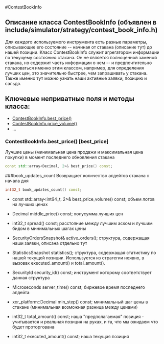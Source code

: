 #ContestBookInfo

Описание класса ContestBookInfo (объявлен в include/simulator/strategy/contest_book_info.h)
----------------

Для каждого используемого инструмента есть разные параметры, описывающие его состояние -- начиная от стакана (описание тут) до нашей позиции. Класс ContestBookInfo служит агрегатором информации по текущему состоянию стакана. Он не является полноценной заменой стакана, но содержит часть информации о нем -- и предпочтительно пользоваться именно этим классом, например, для определения лучших цен, это значительно быстрее, чем запрашивать у стакана. Также именно тут можно узнать наши активные заявки, позицию и сальдо.

## Ключевые неприватные поля и методы класса:

* [ContestBookInfo.best_price()](#best_price)
* [ContestBookInfo.price_volume()](#price_volume)
* ...

### ContestBookInfo.best_price() [best_price] ##

Лучшие цены (минимальная цена продажи и максимальная цена покупки) в момент последнего обновления стакана
```cpp
const std::array<Decimal, 2>& best_price() const;

```

###book_updates_count
Возвращает количество апдейтов стакана с начала дня
```cpp
int32_t book_updates_count() const;
```

- const std::array<int64_t, 2>& best_price_volume() const;
объем лотов на лучших ценах

- Decimal middle_price() const;
полусумма лучших цен

- int32_t spread() const;
расстояние между лучшим аском и лучшим бидом в минимальных шагах цены

- SecurityOrdersSnapshot& active_orders();
структура, содержащая наши заявки, описана отдельно тут

- StatisticsSnapshot statistics();
структура, содержащая статистику по нашей текущей позиции. Используется из стратегии неявно, в вызовах executed_amount() и total_amount().

- SecurityId security_id() const;
инструмент которому соответствует данная структура

- Microseconds server_time() const;
биржевое время последнего апдейта

- xor_platform::Decimal min_step() const;
минимальный шаг цены в стакане (минимальная возможная разница между ценами)

- int32_t total_amount() const;
наша "предполагаемая" позиция - учитывается и реальная позиция на руках, и та, что мы ожидаем что будет проторгована

- int32_t executed_amount() const;
наша текущая позиция
